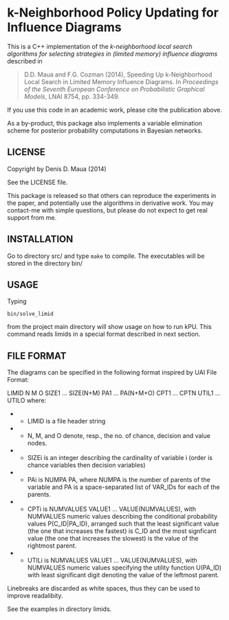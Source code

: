 k-Neighborhood Policy Updating for Influence Diagrams
=====================================================

This is a C++ implementation of the *k-neighborhood local search algorithms for selecting strategies in (limited memory) influence diagrams* described in

>    D.D. Maua and F.G. Cozman (2014), Speeding Up k-Neighborhood Local Search in Limited Memory Influence Diagrams. In _Proceedings of the Seventh European Conference on Probabilistic Graphical Models_, LNAI 8754, pp. 334-349.
    
If you use this code in an academic work, please cite the publication above.

As a by-product, this package also implements a variable elimination scheme for posterior probability computations in Bayesian networks.

LICENSE
-------
    
Copyright by Denis D. Maua (2014)

See the LICENSE file.

This package is released so that others can reproduce the experiments in the paper, and potentially use the algorithms in derivative work. You may contact-me with simple questions, but please do not expect to get real support from me.

INSTALLATION
------------

Go to directory src/ and type `make` to compile. The executables will be stored in the directory bin/

USAGE
-----

Typing
   
  `bin/solve_limid`
   
from the project main directory will show usage on how to run kPU. This command reads limids in a special format described in next section.

FILE FORMAT
-----------

The diagrams can be specified in the following format inspired by UAI File Format:

  LIMID N M O SIZE1 ... SIZE(N+M) PA1 ... PA(N+M+O) CPT1 ... CPTN UTIL1 ... UTILO
  where:
  *  - LIMID is a file header string
  *  - N, M, and O denote, resp., the no. of chance, decision and value nodes.
  *  - SIZEi is an integer describing the cardinality of variable i (order is chance variables then decision variables)
  *  - PAi is NUMPA PA, where NUMPA is the number of parents of the variable and PA is a space-separated list of VAR_IDs for each of the parents. 
  *  - CPTi is NUMVALUES VALUE1 ... VALUE(NUMVALUES), with NUMVALUES numeric values describing the conditional probability values P(C_ID|PA_ID), arranged such that the least significant value (the one that increases the fastest) is C_ID and the most signficant value (the one that increases the slowest) is the value of the rightmost parent.
  *  - UTILi is NUMVALUES VALUE1 ... VALUE(NUMVALUES), with NUMVALUES numeric values specifying the utility function U(PA_ID) with least significant digit denoting the value of the leftmost parent.

 Linebreaks are discarded as white spaces, thus they can be used to improve readalibity.
 
 See the examples in directory limids.
